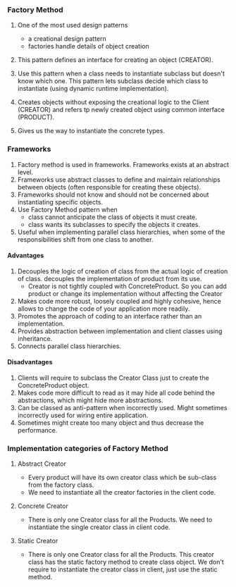 ### Factory Method
1.  One of the most used design patterns
    * a creational design pattern
    * factories handle details of object creation

2.  This pattern defines an interface for creating an object (CREATOR).
3.  Use this pattern when a class needs to instantiate subclass but doesn't know which one. This pattern lets subclass decide which class to instantiate (using dynamic runtime implementation).
4.  Creates objects without exposing the creational logic to the Client (CREATOR) and refers tp newly created object using common interface (PRODUCT).
5.  Gives us the way to instantiate the concrete types.

### Frameworks

1. Factory method is used in frameworks. Frameworks exists at an abstract level.
2. Frameworks use abstract classes to define and maintain relationships between objects (often responsible for creating these objects).
3. Frameworks should not know and should not be concerned about instantiating specific objects.
4. Use Factory Method pattern when
    * class cannot anticipate the class of objects it must create.
    * class wants its subclasses to specify the objects it creates.
5. Useful when implementing parallel class hierarchies, when some of the responsibilities shift from one class to another.

#### Advantages
1. Decouples the logic of creation of class from the actual logic of creation of class. decouples the implementation of product from its use.
    * Creator is not tightly coupled with ConcreteProduct. So you can add product or change its implementation without affecting the Creator
2. Makes code more robust, loosely coupled and highly cohesive, hence allows to change the code of your application more readily.
3. Promotes the approach of coding to an interface rather than an implementation.
4. Provides abstraction between implementation and client classes using inheritance.
5. Connects parallel class hierarchies.

#### Disadvantages
1. Clients will require to subclass the Creator Class just to create the ConcreteProduct object.
2. Makes code more difficult to read as it may hide all code behind the abstractions, which might hide more abstractions.
3. Can be classed as anti-pattern when incorrectly used. Might sometimes incorrectly used for wiring entire application.
4. Sometimes might create too many object and thus decrease the performance.

### Implementation categories of Factory Method

1. Abstract Creator
    * Every product will have its own creator class which be sub-class from the factory class.
    * We need to instantiate all the creator factories in the client code.

2. Concrete Creator
    * There is only one Creator class for all the Products. We need to instantiate the single creator class in client code.

3. Static Creator
    * There is only one Creator class for all the Products. This creator class has the static factory method to create class object. We don't require to instantiate the creator class in client, just use the static method.